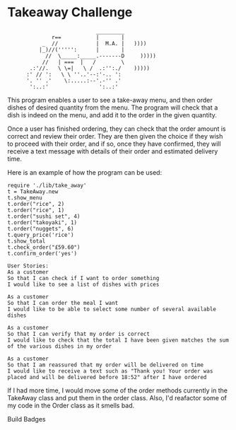 Takeaway Challenge
==================
```
                            _________
              r==           |       |
           _  //            |  M.A. |   ))))
          |_)//(''''':      |       |
            //  \_____:_____.-------D     )))))
           //   | ===  |   /        \
       .:'//.   \ \=|   \ /  .:'':./    )))))
      :' // ':   \ \ ''..'--:'-.. ':
      '. '' .'    \:.....:--'.-'' .'
       ':..:'                ':..:'

 ```

This program enables a user to see a take-away menu, and then order dishes of desired quantity from the menu. The program will check that a dish is indeed
on the menu, and add it to the order in the given quantity.

Once a user has finished ordering, they can check that the order amount is correct and review their order. They are then given the choice if they wish to proceed with their order, and if so, once they have confirmed, they will receive a text message with details of their order and estimated delivery time.

Here is an example of how the program can be used:

 ```
require './lib/take_away'
t = TakeAway.new
t.show_menu
t.order("rice", 2)
t.order("rice", 1)
t.order("sushi set", 4)
t.order("takoyaki", 1)
t.order("nuggets", 6)
t.query_price('rice')
t.show_total
t.check_order("£59.60")
t.confirm_order('yes')
 ```

 ```
User Stories:
As a customer
So that I can check if I want to order something
I would like to see a list of dishes with prices

As a customer
So that I can order the meal I want
I would like to be able to select some number of several available dishes

As a customer
So that I can verify that my order is correct
I would like to check that the total I have been given matches the sum of the various dishes in my order

As a customer
So that I am reassured that my order will be delivered on time
I would like to receive a text such as "Thank you! Your order was placed and will be delivered before 18:52" after I have ordered
 ```

If I had more time, I would move some of the order methods currently in the TakeAway class and put them in the order class. Also, I'd reafactor some of my code in the Order class as it smells bad.

Build Badges
